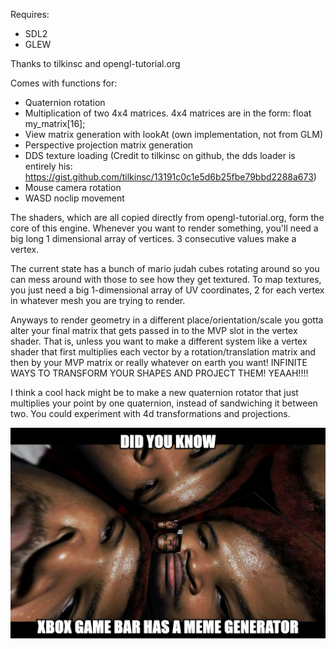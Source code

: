 Requires:
* SDL2
* GLEW

Thanks to tilkinsc and opengl-tutorial.org

Comes with functions for:
  * Quaternion rotation
  * Multiplication of two 4x4 matrices. 4x4 matrices are in the form: float my_matrix[16];
  * View matrix generation with lookAt (own implementation, not from GLM)
  * Perspective projection matrix generation
  * DDS texture loading (Credit to tilkinsc on github, the dds loader is entirely his: https://gist.github.com/tilkinsc/13191c0c1e5d6b25fbe79bbd2288a673)
  * Mouse camera rotation
  * WASD noclip movement

The shaders, which are all copied directly from opengl-tutorial.org, form the core of this engine. Whenever you want to render something, you'll need a big long 1 dimensional array of vertices. 3 consecutive values make a vertex.

The current state has a bunch of mario judah cubes rotating around so you can mess around with those to see how they get textured. To map textures, you just need a big 1-dimensional array of UV coordinates, 2 for each vertex in whatever mesh you are trying to render.

Anyways to render geometry in a different place/orientation/scale you gotta alter your final matrix that gets passed in to the MVP slot in the vertex shader. That is, unless you want to make a different system like a vertex shader that first multiplies
each vector by a rotation/translation matrix and then by your MVP matrix or really whatever on earth you want! INFINITE WAYS TO TRANSFORM YOUR SHAPES AND PROJECT THEM! YEAAH!!!!

I think a cool hack might be to make a new quaternion rotator that just multiplies your point by one quaternion, instead of sandwiching it between two. You could experiment with 4d transformations and projections.

![alt text](https://github.com/recidivism5/CUBES-Engine/blob/master/Cover.png?raw=true)
